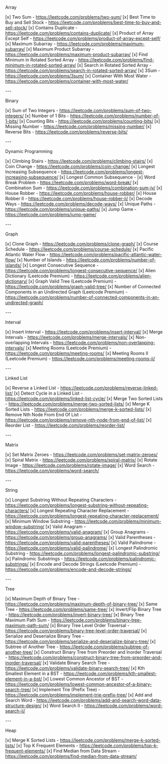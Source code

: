 Array

\[x] Two Sum - https://leetcode.com/problems/two-sum/
[x] Best Time to Buy and Sell Stock - https://leetcode.com/problems/best-time-to-buy-and-sell-stock/
[x] Contains Duplicate - https://leetcode.com/problems/contains-duplicate/
[x] Product of Array Except Self - https://leetcode.com/problems/product-of-array-except-self/
[x] Maximum Subarray - https://leetcode.com/problems/maximum-subarray/
[x] Maximum Product Subarray - https://leetcode.com/problems/maximum-product-subarray/
[x] Find Minimum in Rotated Sorted Array - https://leetcode.com/problems/find-minimum-in-rotated-sorted-array/
[x] Search in Rotated Sorted Array - https://leetcode.com/problems/search-in-rotated-sorted-array/
[x] 3Sum - https://leetcode.com/problems/3sum/
[x] Container With Most Water - https://leetcode.com/problems/container-with-most-water/

\---

Binary

[x] Sum of Two Integers - https://leetcode.com/problems/sum-of-two-integers/
[x] Number of 1 Bits - https://leetcode.com/problems/number-of-1-bits/
[x] Counting Bits - https://leetcode.com/problems/counting-bits/
[x] Missing Number - https://leetcode.com/problems/missing-number/
[x] Reverse Bits - https://leetcode.com/problems/reverse-bits/

\---

Dynamic Programming

[x] Climbing Stairs - https://leetcode.com/problems/climbing-stairs/
[x] Coin Change - https://leetcode.com/problems/coin-change/
[x] Longest Increasing Subsequence - https://leetcode.com/problems/longest-increasing-subsequence/
[x] Longest Common Subsequence -
[x] Word Break Problem - https://leetcode.com/problems/word-break/
[x] Combination Sum - https://leetcode.com/problems/combination-sum-iv/
[x] House Robber - https://leetcode.com/problems/house-robber/
[x] House Robber II - https://leetcode.com/problems/house-robber-ii/
[x] Decode Ways - https://leetcode.com/problems/decode-ways/
[x] Unique Paths - https://leetcode.com/problems/unique-paths/
[x] Jump Game - https://leetcode.com/problems/jump-game/

\---

Graph

[x] Clone Graph - https://leetcode.com/problems/clone-graph/
[x] Course Schedule - https://leetcode.com/problems/course-schedule/
[x] Pacific Atlantic Water Flow - https://leetcode.com/problems/pacific-atlantic-water-flow/
[x] Number of Islands - https://leetcode.com/problems/number-of-islands/
[x] Longest Consecutive Sequence - https://leetcode.com/problems/longest-consecutive-sequence/
[x] Alien Dictionary (Leetcode Premium) - https://leetcode.com/problems/alien-dictionary/
[x] Graph Valid Tree (Leetcode Premium) - https://leetcode.com/problems/graph-valid-tree/
[x] Number of Connected Components in an Undirected Graph (Leetcode Premium) - https://leetcode.com/problems/number-of-connected-components-in-an-undirected-graph/

\---

Interval

\[x] Insert Interval - https://leetcode.com/problems/insert-interval/
[x] Merge Intervals - https://leetcode.com/problems/merge-intervals/
[x] Non-overlapping Intervals - https://leetcode.com/problems/non-overlapping-intervals/
[x] Meeting Rooms (Leetcode Premium) - https://leetcode.com/problems/meeting-rooms/
[x] Meeting Rooms II (Leetcode Premium) - https://leetcode.com/problems/meeting-rooms-ii/

\---

Linked List

[x] Reverse a Linked List - https://leetcode.com/problems/reverse-linked-list/
[x] Detect Cycle in a Linked List - https://leetcode.com/problems/linked-list-cycle/
[x] Merge Two Sorted Lists - https://leetcode.com/problems/merge-two-sorted-lists/
[x] Merge K Sorted Lists - https://leetcode.com/problems/merge-k-sorted-lists/
[x] Remove Nth Node From End Of List - https://leetcode.com/problems/remove-nth-node-from-end-of-list/
[x] Reorder List - https://leetcode.com/problems/reorder-list/

\---

Matrix

[x] Set Matrix Zeroes - https://leetcode.com/problems/set-matrix-zeroes/
[x] Spiral Matrix - https://leetcode.com/problems/spiral-matrix/
[x] Rotate Image - https://leetcode.com/problems/rotate-image/
[x] Word Search - https://leetcode.com/problems/word-search/

\---

String

[x] Longest Substring Without Repeating Characters - https://leetcode.com/problems/longest-substring-without-repeating-characters/
[x] Longest Repeating Character Replacement - https://leetcode.com/problems/longest-repeating-character-replacement/
[x] Minimum Window Substring - https://leetcode.com/problems/minimum-window-substring/
[x] Valid Anagram - https://leetcode.com/problems/valid-anagram/
[x] Group Anagrams - https://leetcode.com/problems/group-anagrams/
[x] Valid Parentheses - https://leetcode.com/problems/valid-parentheses/
[x] Valid Palindrome - https://leetcode.com/problems/valid-palindrome/
[x] Longest Palindromic Substring - https://leetcode.com/problems/longest-palindromic-substring/
\[x] Palindromic Substrings - https://leetcode.com/problems/palindromic-substrings/
[x] Encode and Decode Strings (Leetcode Premium) - https://leetcode.com/problems/encode-and-decode-strings/

\---

Tree

[x] Maximum Depth of Binary Tree - https://leetcode.com/problems/maximum-depth-of-binary-tree/
[x] Same Tree - https://leetcode.com/problems/same-tree/
[x] Invert/Flip Binary Tree - https://leetcode.com/problems/invert-binary-tree/
[x] Binary Tree Maximum Path Sum - https://leetcode.com/problems/binary-tree-maximum-path-sum/
[x] Binary Tree Level Order Traversal - https://leetcode.com/problems/binary-tree-level-order-traversal/
[x] Serialize and Deserialize Binary Tree - https://leetcode.com/problems/serialize-and-deserialize-binary-tree/
[x] Subtree of Another Tree - https://leetcode.com/problems/subtree-of-another-tree/
[x] Construct Binary Tree from Preorder and Inorder Traversal - https://leetcode.com/problems/construct-binary-tree-from-preorder-and-inorder-traversal/
[x] Validate Binary Search Tree - https://leetcode.com/problems/validate-binary-search-tree/
[x] Kth Smallest Element in a BST - https://leetcode.com/problems/kth-smallest-element-in-a-bst/
[x] Lowest Common Ancestor of BST - https://leetcode.com/problems/lowest-common-ancestor-of-a-binary-search-tree/
[x] Implement Trie (Prefix Tree) - https://leetcode.com/problems/implement-trie-prefix-tree/
[x] Add and Search Word - https://leetcode.com/problems/add-and-search-word-data-structure-design/
[x] Word Search II - https://leetcode.com/problems/word-search-ii/

\---

Heap

[x] Merge K Sorted Lists - https://leetcode.com/problems/merge-k-sorted-lists/
[x] Top K Frequent Elements - https://leetcode.com/problems/top-k-frequent-elements/
[x] Find Median from Data Stream - https://leetcode.com/problems/find-median-from-data-stream/